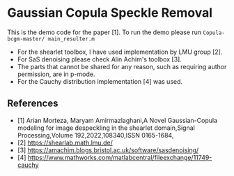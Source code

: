 # Gaussian Copula Speckle Removal
This is the demo code for the paper [1]. 
To run the demo please run `Copula-bcgm-master/ main_resulter.m`
* For the shearlet toolbox, I have used implementation by LMU group [2]. 
* For SaS denoising please check Alin Achim's toolbox [3].
* The parts that cannot be shared for any reason, such as requiring author permission, are in p-mode.
* For the Cauchy distribution implementation [4] was used. 

## References
* [1] Arian Morteza, Maryam Amirmazlaghani,A Novel Gaussian-Copula modeling for image despeckling in the shearlet domain,Signal Processing,Volume 192,2022,108340,ISSN 0165-1684,
* [2] https://shearlab.math.lmu.de/
* [3] https://amachim.blogs.bristol.ac.uk/software/sasdenoising/
* [4] https://www.mathworks.com/matlabcentral/fileexchange/11749-cauchy
